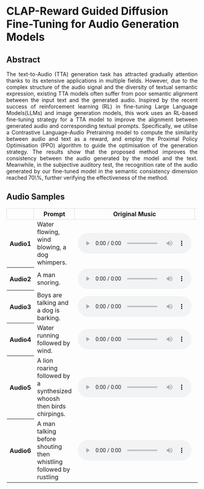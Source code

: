 # CLAP-Reward Guided Diffusion Fine-Tuning for  Audio Generation Models
## Abstract

<p style="text-align: justify; text-justify: inter-word;">
The text-to-Audio (TTA) generation task has attracted gradually attention thanks to its extensive applications in multiple fields. However, due to the complex structure of the audio signal and the diversity of textual semantic expression, existing TTA models often suffer from poor semantic alignment between the input text and the generated audio. Inspired by the recent success of reinforcement learning (RL) in fine-tuning Large Language Models(LLMs) and image generation models, this work uses an RL-based fine-tuning strategy for a TTA model to improve the alignment between generated audio and corresponding textual prompts. Specifically, we utilise a Contrastive Language-Audio Pretraining model to compute the similarity between audio and text as a reward, and employ the Proximal Policy Optimisation (PPO) algorithm to guide the optimisation of the generation strategy. The results show that the proposed method improves the consistency between the audio generated by the model and the text. Meanwhile, in the subjective auditory test, the recognition rate of the audio generated by our fine-tuned model in the semantic consistency dimension reached 70\%, further verifying the effectiveness of the method.
</p>

## Audio Samples

 <table style="width: 100%;">
  <thead>
    <tr>
      <th style="width: 10%; border: 1px solid #ddd;"> </th> <!-- 第1列：10%宽度 -->
      <th style="width: 30%; border: 1px solid #ddd;">Prompt</th> <!-- 第2列：30%宽度 -->
      <th style="width: 30%; border: 1px solid #ddd;">Original Music</th> <!-- 第3列：30%宽度 -->
      <th style="width: 30%; border: 1px solid #ddd;">Fine-tuned Music</th> <!-- 第4列：30%宽度 -->
    </tr>
  </thead>
  <tbody>
    <tr>
      <th scope="row">Audio1</th>
      <td>Water flowing, wind blowing, a dog whimpers.</td>
      <td><audio controls><source src="audios/audio_base_9.wav" type="audio/wav"></audio></td>
      <td><audio controls><source src="audios/audio_tune_9.wav" type="audio/wav"></audio></td>
    </tr>
    <tr>
      <th scope="row">Audio2</th>
      <td>A man snoring.</td>
      <td><audio controls><source src="audios/audio_base_15.wav" type="audio/wav"></audio></td>
      <td><audio controls><source src="audios/audio_tune_15.wav" type="audio/wav"></audio></td>
    </tr>
    <tr>
      <th scope="row">Audio3</th>
      <td>Boys are talking and a dog is barking.</td>
      <td><audio controls><source src="audios/audio_base_20.wav" type="audio/wav"></audio></td>
      <td><audio controls><source src="audios/audio_tune_20.wav" type="audio/wav"></audio></td>
    </tr>
    <tr>
      <th scope="row">Audio4</th>
      <td>Water running followed by wind.</td>
      <td><audio controls><source src="audios/audio_base_34.wav" type="audio/wav"></audio></td>
      <td><audio controls><source src="audios/audio_tune_34.wav" type="audio/wav"></audio></td>
    </tr>
    <tr>
      <th scope="row">Audio5</th>
      <td>A lion roaring followed by a synthesized whoosh then birds chirpings.</td>
      <td><audio controls><source src="audios/audio_base_46.wav" type="audio/wav"></audio></td>
      <td><audio controls><source src="audios/audio_tune_46.wav" type="audio/wav"></audio></td>
    </tr>
    <tr>
      <th scope="row">Audio6</th>
      <td>A man talking before shouting then whistling followed by rustling</td>
      <td><audio controls><source src="audios/audio_base_44.wav" type="audio/wav"></audio></td>
      <td><audio controls><source src="audios/audio_tune_44.wav" type="audio/wav"></audio></td>
    </tr>
  </tbody>
</table>

